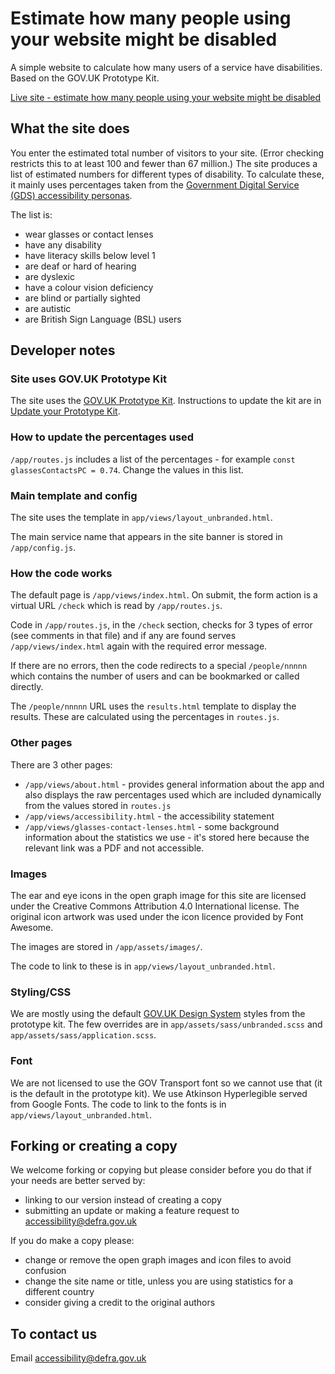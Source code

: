 # Estimate how many people using your website might be disabled

A simple website to calculate how many users of a service have disabilities. Based on the GOV.UK Prototype Kit.

[Live site - estimate how many people using your website might be disabled](https://how-many.herokuapp.com/)

## What the site does

You enter the estimated total number of visitors to your site. (Error checking restricts this to at least 100 and fewer than 67 million.) The site produces a list of estimated numbers for different types of disability. To calculate these, it mainly uses percentages taken from the [Government Digital Service (GDS) accessibility personas](https://alphagov.github.io/accessibility-personas/).

The list is:

* wear glasses or contact lenses
* have any disability
* have literacy skills below level 1
* are deaf or hard of hearing
* are dyslexic
* have a colour vision deficiency
* are blind or partially sighted
* are autistic
* are British Sign Language (BSL) users


## Developer notes

### Site uses GOV.UK Prototype Kit

The site uses the [GOV.UK Prototype Kit](https://govuk-prototype-kit.herokuapp.com/docs). Instructions to update the kit are in [Update your Prototype Kit](https://govuk-prototype-kit.herokuapp.com/docs/updating-the-kit).


### How to update the percentages used

`/app/routes.js` includes a list of the percentages - for example `const glassesContactsPC = 0.74`. Change the values in this list.


### Main template and config

The site uses the template in `app/views/layout_unbranded.html`.

The main service name that appears in the site banner is stored in `/app/config.js`.


### How the code works

The default page is `/app/views/index.html`.
On submit, the form action is a virtual URL `/check` which is read by `/app/routes.js`.

Code in `/app/routes.js`, in the `/check` section, checks for 3 types of error (see comments in that file) and if any are found serves `/app/views/index.html` again with the required error message.

If there are no errors, then the code redirects to a special `/people/nnnnn` which contains the number of users and can be bookmarked or called directly.

The `/people/nnnnn` URL uses the `results.html` template to display the results. These are calculated using the percentages in `routes.js`.


### Other pages

There are 3 other pages:

* `/app/views/about.html` - provides general information about the app and also displays the raw percentages used which are included dynamically from the values stored in `routes.js`
* `/app/views/accessibility.html` - the accessibility statement
* `/app/views/glasses-contact-lenses.html` - some background information about the statistics we use - it's stored here because the relevant link was a PDF and not accessible.


### Images

The ear and eye icons in the open graph image for this site are licensed under the Creative Commons Attribution 4.0 International license. The original icon artwork was used under the icon licence provided by Font Awesome.

The images are stored in `/app/assets/images/`.

The code to link to these is in `app/views/layout_unbranded.html`.


### Styling/CSS

We are mostly using the default [GOV.UK Design System](https://design-system.service.gov.uk/) styles from the prototype kit. The few overrides are in `app/assets/sass/unbranded.scss` and `app/assets/sass/application.scss`.


### Font

We are not licensed to use the GOV Transport font so we cannot use that (it is the default in the prototype kit). We use Atkinson Hyperlegible served from Google Fonts. The code to link to the fonts is in `app/views/layout_unbranded.html`.


## Forking or creating a copy

We welcome forking or copying but please consider before you do that if your needs are better served by:

* linking to our version instead of creating a copy
* submitting an update or making a feature request to [accessibility@defra.gov.uk](mailto:accessibility@defra.gov.uk)

If you do make a copy please:

* change or remove the open graph images and icon files to avoid confusion
* change the site name or title, unless you are using statistics for a different country
* consider giving a credit to the original authors


## To contact us

Email [accessibility@defra.gov.uk](mailto:accessibility@defra.gov.uk)
